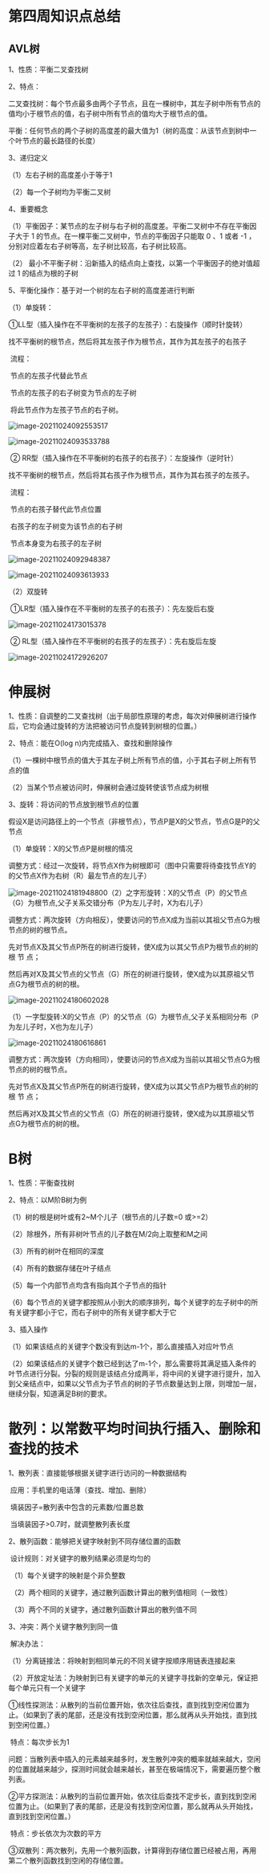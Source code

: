 # 第四周知识点总结

## AVL树

1、性质：平衡二叉查找树

2、特点：

二叉查找树：每个节点最多由两个子节点，且在一棵树中，其左子树中所有节点的值均小于根节点的值，右子树中所有节点的值均大于根节点的值。

平衡：任何节点的两个子树的高度差的最大值为1（树的高度：从该节点到树中一个叶节点的最长路径的长度）

3、递归定义

（1）左右子树的高度差小于等于1

（2）每一个子树均为平衡二叉树

4、重要概念

（1）平衡因子：某节点的左子树与右子树的高度差。平衡二叉树中不存在平衡因子大于 1 的节点。在一棵平衡二叉树中，节点的平衡因子只能取 0 、1 或者 -1 ，分别对应着左右子树等高，左子树比较高，右子树比较高。

 （2） 最小不平衡子树：沿新插入的结点向上查找，以第一个平衡因子的绝对值超过 1 的结点为根的子树

5、平衡化操作：基于对一个树的左右子树的高度差进行判断

（1）单旋转：

​      ①LL型（插入操作在不平衡树的左孩子的左孩子）：右旋操作（顺时针旋转）

​        找不平衡树的根节点，然后将其左孩子作为根节点，其作为其左孩子的右孩子

​        流程：

​                节点的左孩子代替此节点

​                节点的左孩子的右子树变为节点的左子树 

​                 将此节点作为左孩子节点的右子树。

![image-20211024092553517](C:\Users\Administrator\AppData\Roaming\Typora\typora-user-images\image-20211024092553517.png)

![image-20211024093533788](C:\Users\Administrator\AppData\Roaming\Typora\typora-user-images\image-20211024093533788.png)



​      ② RR型（插入操作在不平衡树的右孩子的右孩子）：左旋操作（逆时针）

​         找不平衡树的根节点，然后将其右孩子作为根节点，其作为其右孩子的左孩子。

​        流程：

​                 节点的右孩子替代此节点位置  

​                 右孩子的左子树变为该节点的右子树 

​                 节点本身变为右孩子的左子树

![image-20211024092948387](C:\Users\Administrator\AppData\Roaming\Typora\typora-user-images\image-20211024092948387.png)



![image-20211024093613933](C:\Users\Administrator\AppData\Roaming\Typora\typora-user-images\image-20211024093613933.png)



（2）双旋转

​       ①LR型（插入操作在不平衡树的左孩子的右孩子）：先左旋后右旋

![image-20211024173015378](C:\Users\Administrator\AppData\Roaming\Typora\typora-user-images\image-20211024173015378.png)



​      ② RL型（插入操作在不平衡树的右孩子的左孩子）：先右旋后左旋

   

![image-20211024172926207](C:\Users\Administrator\AppData\Roaming\Typora\typora-user-images\image-20211024172926207.png)



# 伸展树

1、性质：自调整的二叉查找树（出于局部性原理的考虑，每次对伸展树进行操作后，它均会通过旋转的方法把被访问节点旋转到树根的位置。）

2、特点：能在O(log n)内完成插入、查找和删除操作

（1）一棵树中根节点的值大于其左子树上所有节点的值，小于其右子树上所有节点的值

（2）当某个节点被访问时，伸展树会通过旋转使该节点成为树根

3、旋转：将访问的节点放到根节点的位置

假设X是访问路径上的一个节点（非根节点），节点P是X的父节点，节点G是P的父节点

（1）单旋转：X的父节点P是树根的情况

​         调整方式：经过一次旋转，将节点X作为树根即可（图中只需要将待查找节点Y的的父节点X作为右树（R）最左节点的左儿子）

![image-20211024181948800](C:\Users\Administrator\AppData\Roaming\Typora\typora-user-images\image-20211024181948800.png)（2）之字形旋转：X的父节点（P）的父节点（G）为根节点,父子关系交错分布（P为左儿子时，X为右儿子）

 调整方式：两次旋转（方向相反），使要访问的节点X成为当前以其祖父节点G为根节点的树的根节点。

​       先对节点X及其父节点P所在的树进行旋转，使X成为以其父节点P为根节点的树的根        节  点；

​       然后再对X及其父节点的父节点（G）所在的树进行旋转，使X成为以其原祖父节点G为根节点的树的根。

![image-20211024180602028](C:\Users\Administrator\AppData\Roaming\Typora\typora-user-images\image-20211024180602028.png)

（1）一字型旋转:X的父节点（P）的父节点（G）为根节点,父子关系相同分布（P为左儿子时，X也为左儿子）

![image-20211024180616861](C:\Users\Administrator\AppData\Roaming\Typora\typora-user-images\image-20211024180616861.png)



调整方式：两次旋转（方向相同），使要访问的节点X成为当前以其祖父节点G为根节点的树的根节点。

​     先对节点X及其父节点P所在的树进行旋转，使X成为以其父节点P为根节点的树的根        节  点；

​     然后再对X及其父节点的父节点（G）所在的树进行旋转，使X成为以其原祖父节点G为根节点的树的根。



# B树

1、性质：平衡查找树

2、特点：以M阶B树为例

（1）树的根是树叶或有2~M个儿子（根节点的儿子数=0 或>=2）

（2）除根外，所有非树叶节点的儿子数在M/2向上取整和M之间

（3）所有的树叶在相同的深度

（4）所有的数据存储在叶子结点

（5）每一个内部节点均含有指向其个子节点的指针

（6）每个节点的关键字都按照从小到大的顺序排列，每个关键字的左子树中的所有关键字都小于它，而右子树中的所有关键字都大于它

3、插入操作

（1）如果该结点的关键字个数没有到达m-1个，那么直接插入对应叶节点

（2）如果该结点的关键字个数已经到达了m-1个，那么需要将其满足插入条件的叶节点进行分裂。分裂的规则是该结点分成两半，将中间的关键字进行提升，加入到父亲结点中，如果以父节点为子节点的树的子节点数量达到上限，则增加一层，继续分裂，知道满足B树的要求。

# 散列：以常数平均时间执行插入、删除和查找的技术

1、散列表：直接能够根据关键字进行访问的一种数据结构

​      应用：手机里的电话薄（查找、增加、删除）

​     填装因子=散列表中包含的元素数/位置总数

​     当填装因子>0.7时，就调整散列表长度

2、散列函数：能够把关键字映射到不同存储位置的函数

​     设计规则：对关键字的散列结果必须是均匀的

​      （1）每个关键字的映射是个非负整数

​      （2）两个相同的关键字，通过散列函数计算出的散列值相同（一致性）

​      （3）两个不同的关键字，通过散列函数计算出的散列值不同

3、冲突：两个关键字散列到同一值

​    解决办法：

​      （1）分离链接法：将映射到相同单元的不同关键字按顺序用链表连接起来

​      （2）开放定址法：为映射到已有关键字的单元的关键字寻找新的空单元，保证把每个单元只有一个关键字

​           ①线性探测法：从散列的当前位置开始，依次往后查找，直到找到空闲位置为止。（如果到了表的尾部，还是没有找到空闲位置，那么就再从头开始找，直到找到空闲位置。） 

​              特点：每次步长为1

​             问题：当散列表中插入的元素越来越多时，发生散列冲突的概率就越来越大，空闲的位置就越来越少，探测时间就会越来越长，甚至在极端情况下，需要遍历整个散列表。

​           ②平方探测法：从散列的当前位置开始，依次往后查找不定步长，直到找到空闲位置为止。（如果到了表的尾部，还是没有找到空闲位置，那么就再从头开始找，直到找到空闲位置。） 

​             特点：步长依次为次数的平方

​           ③双散列：两次散列，先用一个散列函数，计算得到存储位置已经被占用，再用第二个散列函数找到空闲的存储位置。





